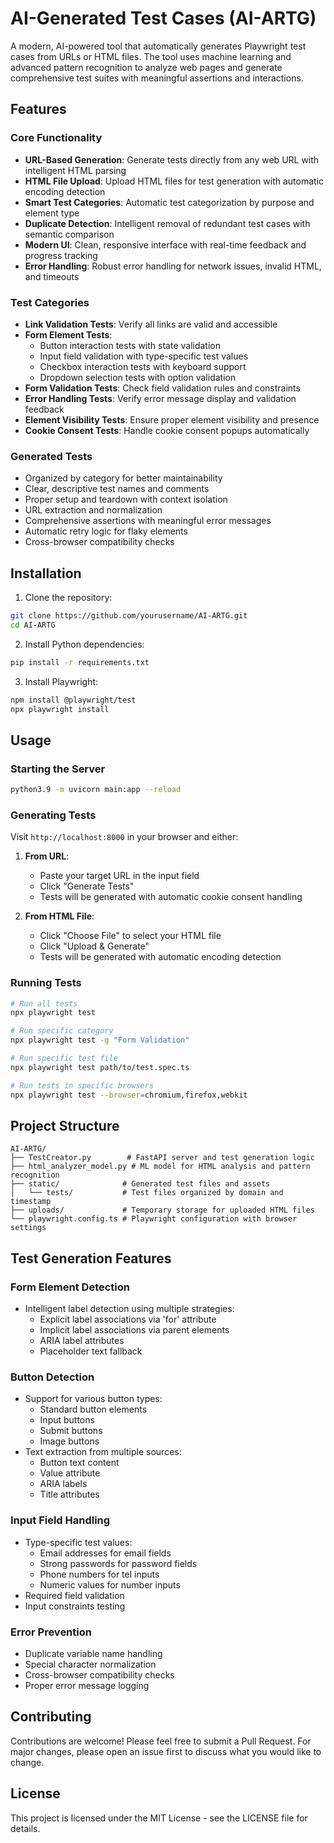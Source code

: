 # AI-Generated Test Cases (AI-ARTG)

A modern, AI-powered tool that automatically generates Playwright test cases from URLs or HTML files. The tool uses machine learning and advanced pattern recognition to analyze web pages and generate comprehensive test suites with meaningful assertions and interactions.

## Features

### Core Functionality
- **URL-Based Generation**: Generate tests directly from any web URL with intelligent HTML parsing
- **HTML File Upload**: Upload HTML files for test generation with automatic encoding detection
- **Smart Test Categories**: Automatic test categorization by purpose and element type
- **Duplicate Detection**: Intelligent removal of redundant test cases with semantic comparison
- **Modern UI**: Clean, responsive interface with real-time feedback and progress tracking
- **Error Handling**: Robust error handling for network issues, invalid HTML, and timeouts

### Test Categories
- **Link Validation Tests**: Verify all links are valid and accessible
- **Form Element Tests**:
  - Button interaction tests with state validation
  - Input field validation with type-specific test values
  - Checkbox interaction tests with keyboard support
  - Dropdown selection tests with option validation
- **Form Validation Tests**: Check field validation rules and constraints
- **Error Handling Tests**: Verify error message display and validation feedback
- **Element Visibility Tests**: Ensure proper element visibility and presence
- **Cookie Consent Tests**: Handle cookie consent popups automatically

### Generated Tests
- Organized by category for better maintainability
- Clear, descriptive test names and comments
- Proper setup and teardown with context isolation
- URL extraction and normalization
- Comprehensive assertions with meaningful error messages
- Automatic retry logic for flaky elements
- Cross-browser compatibility checks

## Installation

1. Clone the repository:
```bash
git clone https://github.com/yourusername/AI-ARTG.git
cd AI-ARTG
```

2. Install Python dependencies:
```bash
pip install -r requirements.txt
```

3. Install Playwright:
```bash
npm install @playwright/test
npx playwright install
```

## Usage

### Starting the Server
```bash
python3.9 -m uvicorn main:app --reload
```

### Generating Tests
Visit `http://localhost:8000` in your browser and either:

1. **From URL**:
   - Paste your target URL in the input field
   - Click "Generate Tests"
   - Tests will be generated with automatic cookie consent handling

2. **From HTML File**:
   - Click "Choose File" to select your HTML file
   - Click "Upload & Generate"
   - Tests will be generated with automatic encoding detection

### Running Tests
```bash
# Run all tests
npx playwright test

# Run specific category
npx playwright test -g "Form Validation"

# Run specific test file
npx playwright test path/to/test.spec.ts

# Run tests in specific browsers
npx playwright test --browser=chromium,firefox,webkit
```

## Project Structure

```
AI-ARTG/
├── TestCreator.py        # FastAPI server and test generation logic
├── html_analyzer_model.py # ML model for HTML analysis and pattern recognition
├── static/              # Generated test files and assets
│   └── tests/           # Test files organized by domain and timestamp
├── uploads/             # Temporary storage for uploaded HTML files
└── playwright.config.ts # Playwright configuration with browser settings
```

## Test Generation Features

### Form Element Detection
- Intelligent label detection using multiple strategies:
  - Explicit label associations via 'for' attribute
  - Implicit label associations via parent elements
  - ARIA label attributes
  - Placeholder text fallback

### Button Detection
- Support for various button types:
  - Standard button elements
  - Input buttons
  - Submit buttons
  - Image buttons
- Text extraction from multiple sources:
  - Button text content
  - Value attribute
  - ARIA labels
  - Title attributes

### Input Field Handling
- Type-specific test values:
  - Email addresses for email fields
  - Strong passwords for password fields
  - Phone numbers for tel inputs
  - Numeric values for number inputs
- Required field validation
- Input constraints testing

### Error Prevention
- Duplicate variable name handling
- Special character normalization
- Cross-browser compatibility checks
- Proper error message logging

## Contributing

Contributions are welcome! Please feel free to submit a Pull Request. For major changes, please open an issue first to discuss what you would like to change.

## License

This project is licensed under the MIT License - see the LICENSE file for details.
